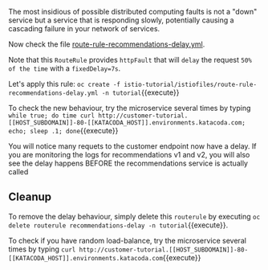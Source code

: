 The most insidious of possible distributed computing faults is not a "down" service but a service that is responding slowly, potentially causing a cascading failure in your network of services.

Now check the file [route-rule-recommendations-delay.yml](https://github.com/redhat-developer-demos/istio-tutorial/blob/master/istiofiles/route-rule-recommendations-delay.yml).

Note that this `RouteRule` provides `httpFault` that will `delay` the request `50% of the time` with a `fixedDelay=7s`.

Let's apply this rule: `oc create -f istio-tutorial/istiofiles/route-rule-recommendations-delay.yml -n tutorial`{{execute}}

To check the new behaviour, try the microservice several times by typing `while true; do time curl http://customer-tutorial.[[HOST_SUBDOMAIN]]-80-[[KATACODA_HOST]].environments.katacoda.com; echo; sleep .1; done`{{execute}}

You will notice many requets to the customer endpoint now have a delay. If you are monitoring the logs for recommendations v1 and v2, you will also see the delay happens BEFORE the recommendations service is actually called

## Cleanup

To remove the delay behaviour, simply delete this `routerule` by executing `oc delete routerule recommendations-delay -n tutorial`{{execute}}.

To check if you have random load-balance, try the microservice several times by typing `curl http://customer-tutorial.[[HOST_SUBDOMAIN]]-80-[[KATACODA_HOST]].environments.katacoda.com`{{execute}}
